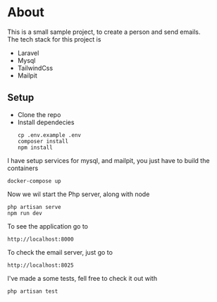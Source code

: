 # About
This is a small sample project, to create a person and send emails.
<br>
The tech stack for this project is
* Laravel
* Mysql
* TailwindCss
* Mailpit

## Setup
 * Clone the repo
 * Install dependecies
    ```
    cp .env.example .env
    composer install
    npm install
    ```

I have setup services for mysql, and mailpit, you just have to build the containers
   ```
   docker-compose up
   ```
Now we wil start the Php server, along with node

   ```
   php artisan serve
   npm run dev
   ```
To see the application go to

``
http://localhost:8000
``

To check the email server, just go to

   ``
  http://localhost:8025
   ``

I've made a some tests, fell free to check it out with

   ```
   php artisan test
   ```
